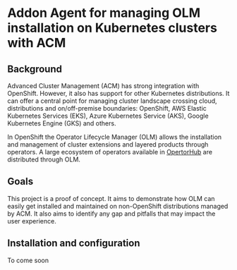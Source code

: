 # Addon Agent for managing OLM installation on Kubernetes clusters with ACM

## Background

Advanced Cluster Management (ACM) has strong integration with OpenShift. However, it also has support for other Kubernetes distributions. It can offer a central point for managing cluster landscape crossing cloud, distributions and on/off-premise boundaries: OpenShift, AWS Elastic Kubernetes Services (EKS), Azure Kubernetes Service (AKS), Google Kubernetes Engine (GKS) and others.

In OpenShift the Operator Lifecycle Manager (OLM) allows the installation and management of cluster extensions and layered products through operators. A large ecosystem of operators available in [OpertorHub](https://operatorhub.io/) are distributed through OLM.

## Goals

This project is a proof of concept. It aims to demonstrate how OLM can easily get installed and maintained on non-OpenShift distributions managed by ACM. It also aims to identify any gap and pitfalls that may impact the user experience.

## Installation and configuration

To come soon


